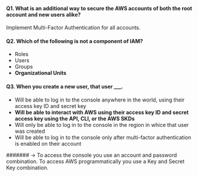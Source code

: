 #### Q1. What is an additional way to secure the AWS accounts of both the root account and new users alike?

Implement Multi-Factor Authentication for all accounts.

#### Q2. Which of the following is not a component of IAM?

- Roles
- Users
- Groups
- **Organizational Units**

#### Q3. When you create a new user, that user **\_\_\_**.

- Will be able to log in to the console anywhere in the world, using their access key ID and secret key
- **Will be able to interact with AWS using their access key ID and secret access key using the API, CLI, or the AWS SKDs**
- Will only be able to log in to the console in the region in whice that user was created
- Will be able to log in to the console only after multi-factor authentication is enabled on their account

####### -> To access the console you use an account and password combination. To access AWS programmatically you use a Key and Secret Key combination.

